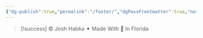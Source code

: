 ```yaml
---
{"dg-publish":true,"permalink":"/footer/","dgPassFrontmatter":true,"noteIcon":"","created":"","updated":""}
---
```


> [!success] © Josh Habka ✦ Made With 💛 In Florida
> 
